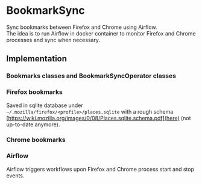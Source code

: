 # BookmarkSync
Sync bookmarks between Firefox and Chrome using Airflow. <br/>
The idea is to run Airflow in docker container to monitor Firefox and Chrome processes and sync when necessary.

## Implementation

### Bookmarks classes and BookmarkSyncOperator classes

### Firefox bookmarks
Saved in sqlite database under `~/.mozilla/firefox/<profile>/places.sqlite` with a rough schema [https://wiki.mozilla.org/images/0/08/Places.sqlite.schema.pdf](here) (not up-to-date anymore).

### Chrome bookmarks

### Airflow
Airflow triggers workflows upon Firefox and Chrome process start and stop events.
